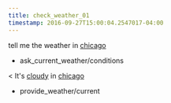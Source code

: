 ```yaml
---
title: check_weather_01
timestamp: 2016-09-27T15:00:04.2547017-04:00
---
```


tell me the weather in [chicago](city)
* ask_current_weather/conditions

< It's [cloudy](condition) in [chicago](city)
* provide_weather/current
